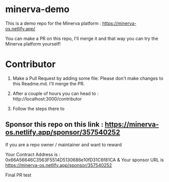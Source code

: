 # minerva-demo
This is a demo repo for the Minerva platform : https://minerva-os.netlify.app/

You can make a PR on this repo, I'll merge it and that way you can try the Minerva platform yourself!

# Contributor

1. Make a Pull Request by adding some file. Please don't make changes to this Readme.md. I'll merge the PR.

2. After a couple of hours you can head to : http://localhost:3000/contributor

3. Follow the steps there to 

## Sponsor this repo on this link : https://minerva-os.netlify.app/sponsor/357540252

If you are a repo owner / maintainer and want to reward

Your Contract Address is : 0x66A56646C3563F5514D5130686e10fD31C6f81CA & Your sponsor URL is https://minerva-os.netlify.app/sponsor/357540252

Final PR test

